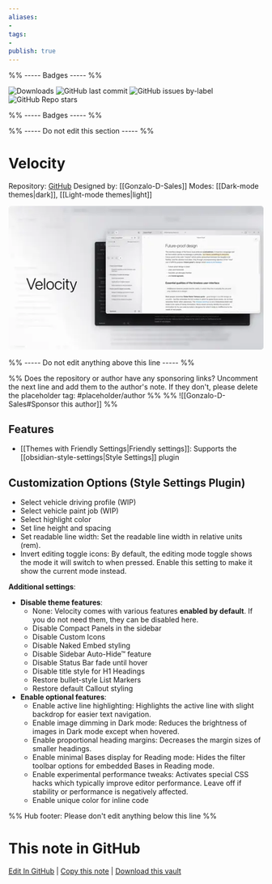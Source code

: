 ```yaml
---
aliases:
- 
tags: 
- 
publish: true
---
```


%% ----- Badges ----- %%

![Downloads](https://img.shields.io/badge/downloads-8474-573E7A?style=for-the-badge&logo=)
![GitHub last commit](https://img.shields.io/github/last-commit/Gonzalo-D-Sales/obsidian-velocity?color=573E7A&label=last%20update&logo=github&style=for-the-badge)
![GitHub issues by-label](https://img.shields.io/github/issues/Gonzalo-D-Sales/obsidian-velocity/help%20wanted?color=573E7A&logo=github&style=for-the-badge) 
![GitHub Repo stars](https://img.shields.io/github/stars/Gonzalo-D-Sales/obsidian-velocity?color=573E7A&logo=github&style=for-the-badge)

%% ----- Badges ----- %%

%% ----- Do not edit this section ----- %%

# Velocity

Repository: [GitHub](https://github.com/Gonzalo-D-Sales/obsidian-velocity)
Designed by: [[Gonzalo-D-Sales]]
Modes: [[Dark-mode themes|dark]], [[Light-mode themes|light]]



![screenshot](https://github.com/Gonzalo-D-Sales/obsidian-velocity/raw/HEAD/assets/thumbnail.png)

%% ----- Do not edit anything above this line ----- %% 

%% Does the repository or author have any sponsoring links? Uncomment the next line and add them to the author's note. If they don't, please delete the placeholder tag: #placeholder/author %%
%% ![[Gonzalo-D-Sales#Sponsor this author]] %%


## Features

- [[Themes with Friendly Settings|Friendly settings]]: Supports the [[obsidian-style-settings|Style Settings]] plugin

## Customization Options (Style Settings Plugin) 
- Select vehicle driving profile (WIP)
- Select vehicle paint job (WIP)
- Select highlight color
- Set line height and spacing
- Set readable line width: Set the readable line width in relative units (rem).
- Invert editing toggle icons: By default, the editing mode toggle shows the mode it will switch to when pressed. Enable this setting to make it show the current mode instead.

**Additional settings**: 
- **Disable theme features**: 
    - None: Velocity comes with various features **enabled by default**. If you do not need them, they can be disabled here.
    - Disable Compact Panels in the sidebar
    - Disable Custom Icons
    - Disable Naked Embed styling
    - Disable Sidebar Auto-Hide™ feature
    - Disable Status Bar fade until hover
    - Disable title style for H1 Headings
    - Restore bullet-style List Markers
    - Restore default Callout styling
- **Enable optional features**: 
    - Enable active line highlighting: Highlights the active line with slight backdrop for easier text navigation.
    - Enable image dimming in Dark mode: Reduces the brightness of images in Dark mode except when hovered.
    - Enable proportional heading margins: Decreases the margin sizes of smaller headings.
    - Enable minimal Bases display for Reading mode: Hides the filter toolbar options for embedded Bases in Reading mode.
    - Enable experimental performance tweaks: Activates special CSS hacks which typically improve editor performance. Leave off if stability or performance is negatively affected.
    - Enable unique color for inline code


%% Hub footer: Please don't edit anything below this line %%

# This note in GitHub

<span class="git-footer">[Edit In GitHub](https://github.dev/obsidian-community/obsidian-hub/blob/main/02%20-%20Community%20Expansions/02.05%20All%20Community%20Expansions/Themes/Velocity.md "git-hub-edit-note") | [Copy this note](https://raw.githubusercontent.com/obsidian-community/obsidian-hub/main/02%20-%20Community%20Expansions/02.05%20All%20Community%20Expansions/Themes/Velocity.md "git-hub-copy-note") | [Download this vault](https://github.com/obsidian-community/obsidian-hub/archive/refs/heads/main.zip "git-hub-download-vault") </span>
